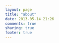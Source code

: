 ```yaml
---
layout: page
title: "about"
date: 2013-05-14 21:26
comments: true
sharing: true
footer: true
---
```

